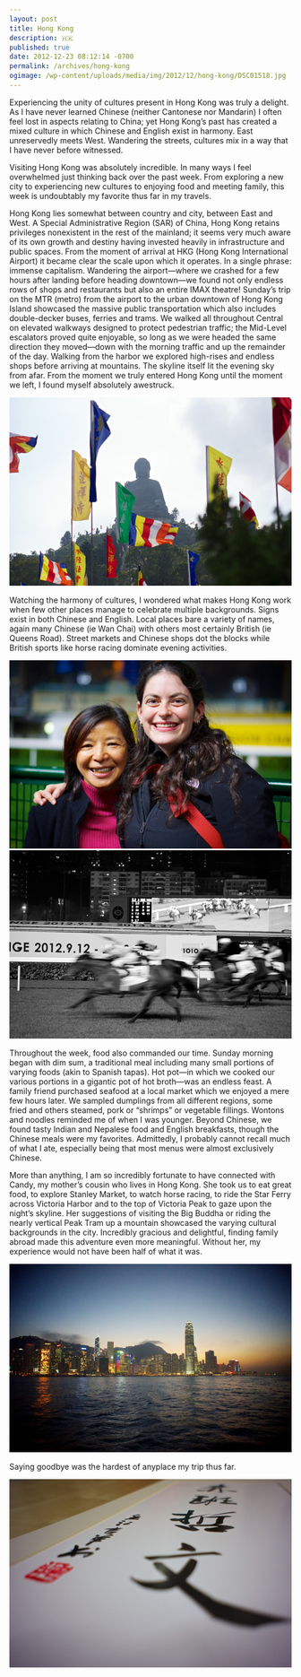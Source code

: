 ```yaml
---
layout: post
title: Hong Kong
description: 🇭🇰
published: true
date: 2012-12-23 08:12:14 -0700
permalink: /archives/hong-kong
ogimage: /wp-content/uploads/media/img/2012/12/hong-kong/DSC01518.jpg
---
```

Experiencing the unity of cultures present in Hong Kong was truly a delight. As I have never learned Chinese (neither Cantonese nor Mandarin) I often feel lost in aspects relating to China; yet Hong Kong’s past has created a mixed culture in which Chinese and English exist in harmony. East unreservedly meets West. Wandering the streets, cultures mix in a way that I have never before witnessed.

Visiting Hong Kong was absolutely incredible. In many ways I feel overwhelmed just thinking back over the past week. From exploring a new city to experiencing new cultures to enjoying food and meeting family, this week is undoubtably my favorite thus far in my travels.

Hong Kong lies somewhat between country and city, between East and West. A Special Administrative Region (SAR) of China, Hong Kong retains privileges nonexistent in the rest of the mainland; it seems very much aware of its own growth and destiny having invested heavily in infrastructure and public spaces. From the moment of arrival at HKG (Hong Kong International Airport) it became clear the scale upon which it operates. In a single phrase: immense capitalism. Wandering the airport—where we crashed for a few hours after landing before heading downtown—we found not only endless rows of shops and restaurants but also an entire IMAX theatre! Sunday’s trip on the MTR (metro) from the airport to the urban downtown of Hong Kong Island showcased the massive public transportation which also includes double-decker buses, ferries and trams. We walked all throughout Central on elevated walkways designed to protect pedestrian traffic; the Mid-Level escalators proved quite enjoyable, so long as we were headed the same direction they moved—down with the morning traffic and up the remainder of the day. Walking from the harbor we explored high-rises and endless shops before arriving at mountains. The skyline itself lit the evening sky from afar. From the moment we truly entered Hong Kong until the moment we left, I found myself absolutely awestruck.

![Big Buddha][1]

Watching the harmony of cultures, I wondered what makes Hong Kong work when few other places manage to celebrate multiple backgrounds. Signs exist in both Chinese and English. Local places bare a variety of names, again many Chinese (ie Wan Chai) with others most certainly British (ie Queens Road). Street markets and Chinese shops dot the blocks while British sports like horse racing dominate evening activities.

![Candy and Sarah][2]
![Hong Kong Jockey Club][3]

Throughout the week, food also commanded our time. Sunday morning began with dim sum, a traditional meal including many small portions of varying foods (akin to Spanish tapas). Hot pot—in which we cooked our various portions in a gigantic pot of hot broth—was an endless feast. A family friend purchased seafood at a local market which we enjoyed a mere few hours later. We sampled dumplings from all different regions, some fried and others steamed, pork or “shrimps” or vegetable fillings. Wontons and noodles reminded me of when I was younger. Beyond Chinese, we found tasty Indian and Nepalese food and English breakfasts, though the Chinese meals were my favorites. Admittedly, I probably cannot recall much of what I ate, especially being that most menus were almost exclusively Chinese.

More than anything, I am so incredibly fortunate to have connected with Candy, my mother’s cousin who lives in Hong Kong. She took us to eat great food, to explore Stanley Market, to watch horse racing, to ride the Star Ferry across Victoria Harbor and to the top of Victoria Peak to gaze upon the night’s skyline. Her suggestions of visiting the Big Buddha or riding the nearly vertical Peak Tram up a mountain showcased the varying cultural backgrounds in the city. Incredibly gracious and delightful, finding family abroad made this adventure even more meaningful. Without her, my experience would not have been half of what it was.

![Hong Kong skyline][4]

Saying goodbye was the hardest of anyplace my trip thus far.

![My name written in Chinese][5]

 [1]: /wp-content/uploads/media/img/2012/12/hong-kong/DSC01388.jpg
 [2]: /wp-content/uploads/media/img/2012/12/hong-kong/DSC01424.jpg
 [3]: /wp-content/uploads/media/img/2012/12/hong-kong/DSC01437.jpg
 [4]: /wp-content/uploads/media/img/2012/12/hong-kong/DSC01518.jpg
 [5]: /wp-content/uploads/media/img/2012/12/hong-kong/DSC01584.jpg
